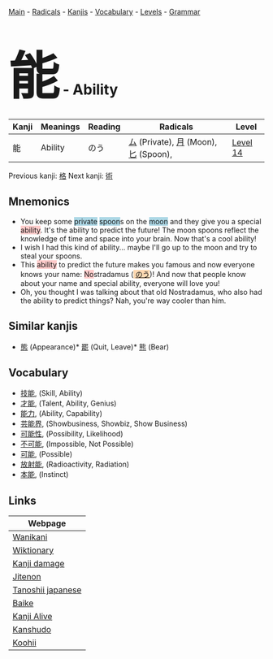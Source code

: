 <style> bigfont {font-size: 100px}</style>
[Main](../README.md) -
[Radicals](../radicals.md) -
[Kanjis](../kanjis.md) -
[Vocabulary](../vocabulary.md) -
[Levels](../levels.md) -
[Grammar](../grammar.md)
# <bigfont> 能</bigfont> - Ability 

| Kanji | Meanings | Reading | Radicals | Level |
| --- | --- | --- | --- | --- |
| 能 | Ability | のう | [ム](../radicals/ム.md) (Private), [月](../radicals/月.md) (Moon), [匕](../radicals/匕.md) (Spoon),  | [Level 14](../levels/wk_level14.md) |

Previous kanji: [格](格.md) Next kanji: [術](術.md) 

## Mnemonics
 * You keep some <span style="background-color:#ADD8E6"> private</span> <span style="background-color:#ADD8E6"> spoon</span>s on the <span style="background-color:#ADD8E6"> moon</span> and they give you a special <span style="background-color:#ffcccb"> ability</span>. It's the ability to predict the future! The moon spoons reflect the knowledge of time and space into your brain. Now that's a cool ability!
* I wish I had this kind of ability... maybe I'll go up to the moon and try to steal your spoons.
* This <span style="background-color:#ffcccb"> ability</span> to predict the future makes you famous and now everyone knows your name: <span style="background-color:#ffcccb"> No</span>stradamus (<span style="background-color:#fed8b1"> [のう](https://jisho.org/search/のう)</span>)! And now that people know about your name and special ability, everyone will love you!
* Oh, you thought I was talking about that old Nostradamus, who also had the ability to predict things? Nah, you're way cooler than him.


## Similar kanjis
 * [態](態.md) (Appearance)* [罷](罷.md) (Quit, Leave)* [熊](熊.md) (Bear)


## Vocabulary
 * [技能](../vocabulary/能.md), (Skill, Ability)
* [才能](../vocabulary/能.md), (Talent, Ability, Genius)
* [能力](../vocabulary/能.md), (Ability, Capability)
* [芸能界](../vocabulary/能.md), (Showbusiness, Showbiz, Show Business)
* [可能性](../vocabulary/能.md), (Possibility, Likelihood)
* [不可能](../vocabulary/能.md), (Impossible, Not Possible)
* [可能](../vocabulary/能.md), (Possible)
* [放射能](../vocabulary/能.md), (Radioactivity, Radiation)
* [本能](../vocabulary/能.md), (Instinct)



## Links 

| Webpage |
| --- |
| [Wanikani          ](https://www.wanikani.com/kanji/能) |
| [Wiktionary        ](https://en.wiktionary.org/wiki/能) |
| [Kanji damage      ](http://www.kanjidamage.com/kanji/search?utf8=✓&q=能) |
| [Jitenon           ](https://jitenon.com/kanji/能) |
| [Tanoshii japanese ](https://www.tanoshiijapanese.com/dictionary/kanji.cfm?k=能) |
| [Baike             ](https://baike.baidu.com/item/能) |
| [Kanji Alive       ](https://app.kanjialive.com/能) |
| [Kanshudo          ](https://www.kanshudo.com/searchmn?q=能) |
| [Koohii            ](https://kanji.koohii.com/study/kanji/能) |
